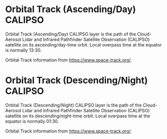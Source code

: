 # Orbital Track (Ascending/Day) CALIPSO
Orbital Track (Ascending/Day)  CALIPSO layer is the path of the  Cloud-Aerosol Lidar and Infrared Pathfinder Satellite Observation (CALIPSO) satellite on its ascending/day-time orbit. Local overpass time at the equator is normally 13:30.

Orbital Track information from <https://www.space-track.org/>.

# Orbital Track (Descending/Night) CALIPSO
Orbital Track (Descending/Night) CALIPSO layer is the path of the  Cloud-Aerosol Lidar and Infrared Pathfinder Satellite Observation  (CALIPSO) satellite on its descending/night-time orbit. Local overpass time at the equator is normally 01:30.

Orbital Track information from <https://www.space-track.org/>.
